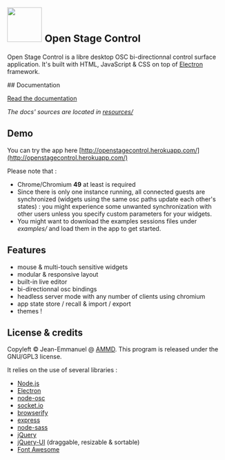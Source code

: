 # <img src="resources/docs/img/logo.png" height="80px"/> <small>Open Stage Control</small>

Open Stage Control is a libre desktop OSC bi-directionnal control surface application. It's built with HTML, JavaScript & CSS on top of [Electron](http://electron.atom.io/) framework.

## Documentation

[Read the documentation](http://jean-emmanuel.github.io/open-stage-control/)

*The docs' sources are located in [resources/](resources/)*


## Demo

You can try the app here [http://openstagecontrol.herokuapp.com/](http://openstagecontrol.herokuapp.com/)

Please note that :

- Chrome/Chromium **49** at least is required
- Since there is only one instance running, all connected guests are synchronized (widgets using the same osc paths update each other's states) : you might experience some unwanted synchronization with other users unless you specify custom parameters for your widgets.
- You might want to download the examples sessions files under *examples/* and load them in the app to get started.


## Features

- mouse & multi-touch sensitive widgets
- modular & responsive layout
- built-in live editor
- bi-directionnal osc bindings
- headless server mode with any number of clients using chromium
- app state store / recall & import / export
- themes !


## License & credits

Copyleft © Jean-Emmanuel @ [AMMD](http://ammd.net). This program is released under the GNU/GPL3 license.

It relies on the use of several libraries :

- [Node.js](https://nodejs.org/)
- [Electron](http://electron.atom.io/)
- [node-osc](https://github.com/TheAlphaNerd/node-osc)
- [socket.io](http://socket.io)
- [browserify](http://browserify.org)
- [express](http://expressjs.com)
- [node-sass](https://github.com/sass/node-sass)
- [jQuery](http://jquery.com/)
- [jQuery-UI](http://jqueryui.com/) (draggable, resizable & sortable)
- [Font Awesome](http://fontawesome.io/)
